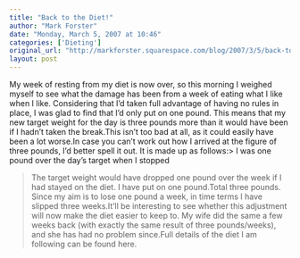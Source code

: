 ```yaml
---
title: "Back to the Diet!"
author: "Mark Forster"
date: "Monday, March 5, 2007 at 10:46"
categories: ['Dieting']
original_url: "http://markforster.squarespace.com/blog/2007/3/5/back-to-the-diet.html"
layout: post
---
```


My week of resting from my diet is now over, so this morning I weighed myself to see what the damage has been from a week of eating what I like when I like. Considering that I’d taken full advantage of having no rules in place, I was glad to find that I’d only put on one pound. This means that my new target weight for the day is three pounds more than it would have been if I hadn’t taken the break.This isn’t too bad at all, as it could easily have been a lot worse.In case you can’t work out how I arrived at the figure of three pounds, I’d better spell it out. It is made up as follows:> I was one pound over the day’s target when I stopped
> The target weight would have dropped one pound over the week if I had stayed on the diet.
> I have put on one pound.Total three pounds. Since my aim is to lose one pound a week, in time terms I have slipped three weeks.It’ll be interesting to see whether this adjustment will now make the diet easier to keep to. My wife did the same a few weeks back (with exactly the same result of three pounds/weeks), and she has had no problem since.Full details of the diet I am following can be found here.
